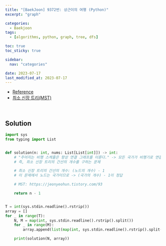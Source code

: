 ```yaml
---
title: "[BaekJoon] 9372번: 상근이의 여행 (Python)"
excerpt: "graph"

categories:
  - Baekjoon
tags:
  - [algorithms, python, graph, tree, dfs]

toc: true
toc_sticky: true

sidebar:
  nav: "categories"

date: 2023-07-17
last_modified_at: 2023-07-17
---
```


- [Reference](https://www.acmicpc.net/problem/9372)
- [최소 신장 트리(MST)](https://jeonyeohun.tistory.com/93)

<br>

## Solution

```python
import sys
from typing import List


def solution(n: int, nums: List[List[int]]) -> int:
    # "주어지는 비행 스케줄은 항상 연결 그래프를 이룬다." -> 모든 국가가 비행기로 연결되어 있다는 것
    # 즉, 최소 신장 트리의 간선의 개수를 구하는 문제

    # 최소 신장 트리의 간선의 개수: (노드의 개수) - 1
    # 이 문제에서 노드는 국가이므로 -> (국가의 개수) - 1이 정답

    # MST: https://jeonyeohun.tistory.com/93

    return n - 1


T = int(sys.stdin.readline().rstrip())
array = []
for _ in range(T):
    N, M = map(int, sys.stdin.readline().rstrip().split())
    for _ in range(M):
        array.append(list(map(int, sys.stdin.readline().rstrip().split())))

    print(solution(N, array))
```